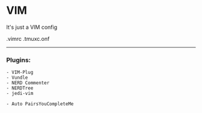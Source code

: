 # VIM
It's just a VIM config


.vimrc
.tmuxc.onf

_____________________________

### Plugins:                                                                                                    
    - VIM-Plug                                                                                                 
    - Vundle                                                                                               
    - NERD Commenter                                                                                           
    - NERDTree                                                                                                 
    - jedi-vim                                                                                                 
                                                                                                    
    - Auto PairsYouCompleteMe    
  
 
  
